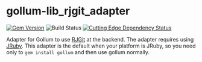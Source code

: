 gollum-lib_rjgit_adapter
========================
[![Gem Version](https://badge.fury.io/rb/gollum-rjgit_adapter.svg)](http://badge.fury.io/rb/gollum-rjgit_adapter)
![Build Status](https://github.com/gollum/rjgit_adapter/actions/workflows/test.yml/badge.svg)
[![Cutting Edge Dependency Status](https://cuttingedge.onrender.com/github/gollum/rjgit_adapter/svg 'Cutting Edge Dependency Status')](https://cuttingedge.onrender.com/github/gollum/rjgit_adapter/info)

Adapter for Gollum to use [RJGit](https://github.com/repotag/rjgit) at the backend. The adapter requires using [JRuby](https://www.jruby.org/). This adapter is the default when your platform is JRuby, so you need only to `gem install gollum` and then use gollum normally.
